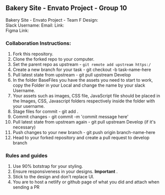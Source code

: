 ## Bakery  Site - Envato Project - Group 10
Bakery Site - Envato Project - Team F
Design:  
Slack Username: 
Email: 
Link:  
Figma Link:

### Collaboration Instructions:

1. Fork this repository.
2. Clone the forked repo to your computer.
3. Set the parent repo as upstream - ```git remote add upstream https:/```
4. Create a new branch for your task - git checkout -b task-name-here
5. Pull latest state from upstream - git pull upstream Develop
6. In the folder BaseFiles you have the assets you need to start to work, copy the Folder in your Local and change the name by your slack Username.
7. Your assets such as images, CSS file, JavaScript file should be placed in the Images, CSS, Javascript folders respectively inside the folder with your username.
8. Stage files for commit - git add .
9. Commit changes - git commit -m 'commit message here'
10. Pull latest state from upstream again - git pull upstream Develop  (if it's necessary)
11. Push changes to your new branch - git push origin branch-name-here
12. Head to your forked repository and create a pull request to develop branch



### Rules and guides
1. Use 90% botstrap for your styling.
2. Ensure responsiveness in your designs. **Important** .
3. Stick to the design and don't replace UI.
4. You are to host a netlify or github page of what you did and attach when sending a PR
